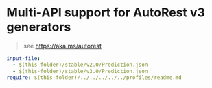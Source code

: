 # Multi-API support for AutoRest v3 generators

> see https://aka.ms/autorest

``` yaml
input-file:
  - $(this-folder)/stable/v2.0/Prediction.json
  - $(this-folder)/stable/v3.0/Prediction.json
require: $(this-folder)/../../../../../profiles/readme.md
```
